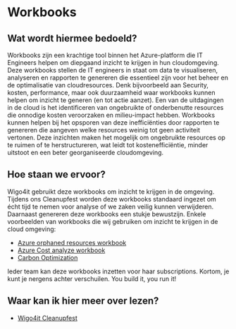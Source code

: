 # Workbooks

## Wat wordt hiermee bedoeld?
Workbooks zijn een krachtige tool binnen het Azure-platform die IT Engineers helpen om diepgaand inzicht te krijgen in hun cloudomgeving. Deze workbooks stellen de IT engineers in staat om data te visualiseren, analyseren en rapporten te genereren die essentieel zijn voor het beheer en de optimalisatie van cloudresources. Denk bijvoorbeeld aan Security, kosten, performance, maar ook duurzaamheid waar workbooks kunnen helpen om inzicht te generen (en tot actie aanzet). Een van de uitdagingen in de cloud is het identificeren van ongebruikte of onderbenutte resources die onnodige kosten veroorzaken en milieu-impact hebben. Workbooks kunnen helpen bij het opsporen van deze inefficiënties door rapporten te genereren die aangeven welke resources weinig tot geen activiteit vertonen. Deze inzichten maken het mogelijk om ongebruikte resources op te ruimen of te herstructureren, wat leidt tot kostenefficiëntie, minder uitstoot en een beter georganiseerde cloudomgeving.

## Hoe staan we ervoor?
Wigo4it gebruikt deze workbooks om inzicht te krijgen in de omgeving. Tijdens ons Cleanupfest worden deze workbooks standaard ingezet om écht tijd te nemen voor analyse of we zaken veilig kunnen verwijderen. Daarnaast genereren deze workbooks een stukje bewustzijn. Enkele voorbeelden van workbooks die wij gebruiken om inzicht te krijgen in de cloud omgeving:

- <a href="https://github.com/dolevshor/azure-orphan-resources/">Azure orphaned resources workbook</a>
- <a href="https://learn.microsoft.com/en-us/cloud-computing/finops/toolkit/optimization-workbook/cost-optimization-workbook">Azure Cost analyze workbook</a>
- <a href="https://learn.microsoft.com/en-us/azure/carbon-optimization/overview">Carbon Optimization</a>

Ieder team kan deze workbooks inzetten voor haar subscriptions. Kortom, je kunt je nergens achter verschuilen. You build it, you run it!

## Waar kan ik hier meer over lezen?
- <a href="https://www.wigo4it.nl/techorama-2023/duurzame-tips/">Wigo4it Cleanupfest</a>







